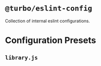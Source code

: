 # `@turbo/eslint-config`

Collection of internal eslint configurations.

# Configuration Presets

## `library.js`
